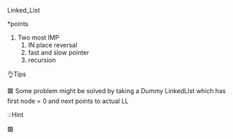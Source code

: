 
Linked_List

*points
1. Two most IMP 
   1. IN place reversal
   2. fast and slow pointer
   3. recursion

👌Tips

🟩 Some problem might be solved by taking a Dummy LinkedLIst which has first node = 0 and next points to actual LL
  <!-- ListNode? dummy = ListNode(0);  <== EXAMPLE
    dummy.next = head; -->




💡Hint

🟩 


